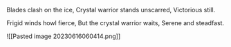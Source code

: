 Blades clash on the ice,
Crystal warrior stands unscarred,
Victorious still.

Frigid winds howl fierce,
But the crystal warrior waits,
Serene and steadfast.

![[Pasted image 20230616060414.png]]